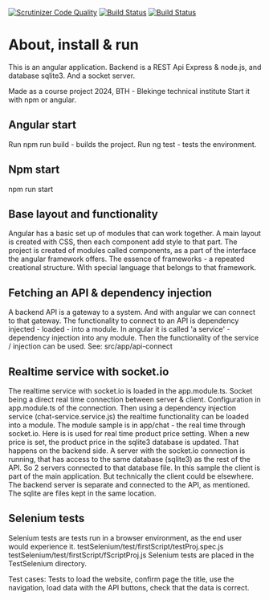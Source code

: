 [![Scrutinizer Code Quality](https://scrutinizer-ci.com/g/ylvali/frontendBTH/badges/quality-score.png?b=main)](https://scrutinizer-ci.com/g/ylvali/frontendBTH/?branch=main)
[![Build Status](https://scrutinizer-ci.com/g/ylvali/frontendBTH/badges/build.png?b=main)](https://scrutinizer-ci.com/g/ylvali/frontendBTH/build-status/main)
[![Build Status](https://app.travis-ci.com/ylvali/frontendBTH.svg?token=zbGBcfgSpBchF7HShAt4&branch=main)](https://app.travis-ci.com/ylvali/frontendBTH)


# About, install & run
This is an angular application.
Backend is a REST Api Express & node.js, and database sqlite3.
And a socket server.

Made as a course project 2024, BTH - Blekinge technical institute
Start it with npm or angular.
 
## Angular start
Run npm run build - builds the project. 
Run ng test       - tests the environment.

## Npm start
npm run start

## Base layout and functionality
Angular has a basic set up of modules that can work together. A main layout is created with CSS, 
then each component add style to that part. The project is created of modules called components, 
as a part of the interface the angular framework offers. The essence of frameworks - a repeated 
creational structure. With special language that belongs to that framework. 

## Fetching an API & dependency injection
A backend API is a gateway to a system. And with angular we can connect to that gateway. The functionality to connect to an API is dependency injected - loaded - into a module. 
In angular it is called 'a service' - dependency injection into any module. Then the functionality of the service / injection can be used.
See: src/app/api-connect 

## Realtime service with socket.io
The realtime service with socket.io is loaded in the app.module.ts. Socket being a direct real time connection between server & client.
Configuration in app.module.ts of the connection. Then using a dependency injection service (chat-service.service.js) the realtime functionality can be loaded into a module.
The module sample is in app/chat - the real time through socket.io. Here is is used for real time product price setting. 
When a new price is set, the product price in the sqlite3 database is updated. That happens on the backend side. A server with the socket.io connection is running,
that has access to the same database (sqlite3) as the rest of the API. So 2 servers connected to that database file. In this sample the client is part of the main application. But technically the client could be elsewhere. The backend server is separate and connected to the API, as mentioned. The sqlite are files kept in the same location. 

## Selenium tests
Selenium tests are tests run in a browser environment, as the end user would experience it.
testSelenium/test/firstScript/testProj.spec.js
testSelenium/test/firstScript/fScriptProj.js
Selenium tests are placed in the TestSelenium directory.

Test cases:
Tests to load the website,
confirm page the title,
use the navigation, 
load data with the API buttons,
check that the data is correct. 

<!-- # FROM THE ANGULAR DOCUMENTATION
## MyApp

This project was generated with [Angular CLI](https://github.com/angular/angular-cli) version 16.2.1.

### Development server

Run `ng serve` for a dev server. Navigate to `http://localhost:4200/`. The application will automatically reload if you change any of the source files.

### Code scaffolding

Run `ng generate component component-name` to generate a new component. You can also use `ng generate directive|pipe|service|class|guard|interface|enum|module`.

### Build

Run `ng build` to build the project. The build artifacts will be stored in the `dist/` directory.

### Running unit tests

Run `ng test` to execute the unit tests via [Karma](https://karma-runner.github.io).

### Running end-to-end tests

Run `ng e2e` to execute the end-to-end tests via a platform of your choice. To use this command, you need to first add a package that implements end-to-end testing capabilities.

### Further help

To get more help on the Angular CLI use `ng help` or go check out the [Angular CLI Overview and Command Reference](https://angular.io/cli) page. -->
